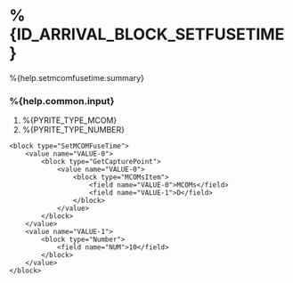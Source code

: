 # %{ID_ARRIVAL_BLOCK_SETFUSETIME}

%{help.setmcomfusetime.summary}

### %{help.common.input}

1.  %{PYRITE_TYPE_MCOM}
2.  %{PYRITE_TYPE_NUMBER}

```
<block type="SetMCOMFuseTime">
    <value name="VALUE-0">
        <block type="GetCapturePoint">
            <value name="VALUE-0">
                <block type="MCOMsItem">
                    <field name="VALUE-0">MCOMs</field>
                    <field name="VALUE-1">D</field>
                </block>
            </value>
        </block>
    </value>
    <value name="VALUE-1">
        <block type="Number">
            <field name="NUM">10</field>
        </block>
    </value>
</block>
```
